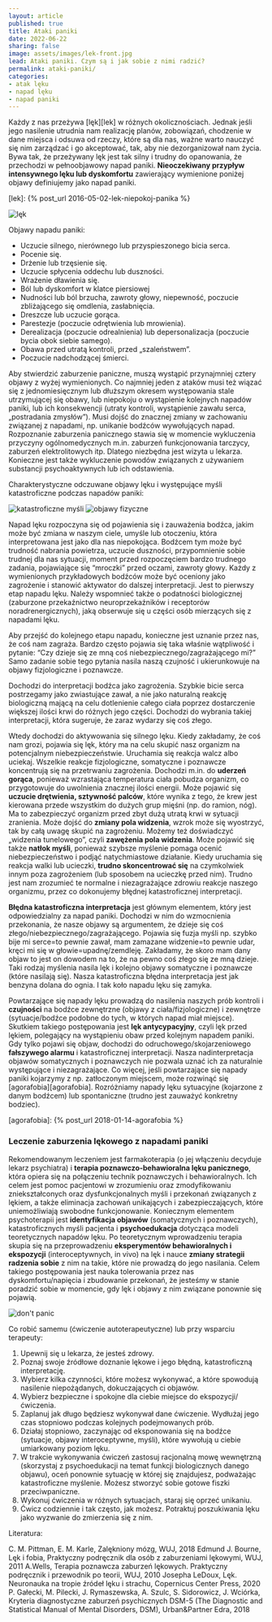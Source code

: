 ```yaml
---
layout: article
published: true
title: Ataki paniki
date: 2022-06-22
sharing: false
image: assets/images/lek-front.jpg
lead: Ataki paniki. Czym są i jak sobie z nimi radzić?
permalink: ataki-paniki/
categories:
- atak lęku
- napad lęku
- napad paniki
---
```


Każdy z nas przeżywa [lęk][lek] w różnych okolicznościach. Jednak jeśli jego nasilenie utrudnia nam realizację planów,
zobowiązań, chodzenie w dane miejsca i odsuwa od rzeczy, które są dla nas, ważne warto nauczyć się nim zarządzać i go akceptować,
tak, aby nie dezorganizował nam życia. Bywa tak, że przeżywany lęk jest tak silny i trudny do opanowania, że przechodzi
w pełnoobjawowy napad paniki. **Nieoczekiwany przypływ intensywnego lęku lub dyskomfortu** zawierający wymienione poniżej
objawy definiujemy jako napad paniki.

[lek]: {% post_url 2016-05-02-lek-niepokoj-panika %}

<img src="{{root_url}}/assets/images/lek.jpg" alt="lęk" />

Objawy napadu paniki:
* Uczucie silnego, nierównego lub przyspieszonego bicia serca.
* Pocenie się.
* Drżenie lub trzęsienie się.
* Uczucie spłycenia oddechu lub duszności.
* Wrażenie dławienia się.
* Ból lub dyskomfort w klatce piersiowej
* Nudności lub ból brzucha, zawroty głowy, niepewność, poczucie zbliżającego się omdlenia, zasłabnięcia.
* Dreszcze lub uczucie gorąca.
* Parestezje (poczucie odrętwienia lub mrowienia).
* Derealizacja (poczucie odrealnienia) lub depersonalizacja (poczucie bycia obok siebie samego).
* Obawa przed utratą kontroli, przed „szaleństwem”.
* Poczucie nadchodzącej śmierci.

Aby stwierdzić zaburzenie paniczne, muszą wystąpić przynajmniej cztery objawy z wyżej wymienionych. Co najmniej jeden z 
ataków musi też wiązać się z jednomiesięcznym lub dłuższym okresem występowania stale utrzymującej się obawy, lub niepokoju
o wystąpienie kolejnych napadów paniki, lub ich konsekwencji (utraty kontroli, wystąpienie zawału serca, „postradania zmysłów”).
Musi dojść do znacznej zmiany w zachowaniu związanej z napadami, np. unikanie bodźców wywołujących napad. Rozpoznanie
zaburzenia panicznego stawia się w momencie wykluczenia przyczyny ogólnomedycznych m.in. zaburzeń funkcjonowania tarczycy,
zaburzeń elektrolitowych itp. Dlatego niezbędna jest wizyta u lekarza. Konieczne jest także wykluczenie powodów związanych
z używaniem substancji psychoaktywnych lub ich odstawienia.

Charakterystyczne odczuwane objawy lęku i występujące myśli katastroficzne podczas napadów paniki:

<img src="{{root_url}}/assets/images/katastroficzne-mysli.jpg" alt="katastroficzne myśli" />
<img src="{{root_url}}/assets/images/objawy-fizyczne.jpg" alt="objawy fizyczne" />

Napad lęku rozpoczyna się od pojawienia się i zauważenia bodźca, jakim może być zmiana w naszym ciele, umyśle lub otoczeniu,
która interpretowana jest jako dla nas niepokojąca. Bodźcem tym może być trudność nabrania powietrza, uczucie duszności,
przypomnienie sobie trudnej dla nas sytuacji, moment przed rozpoczęciem bardzo trudnego zadania, pojawiające się “mroczki”
przed oczami, zawroty głowy. Każdy z wymienionych przykładowych bodźców może być oceniony jako zagrożenie i stanowić
aktywator do dalszej interpretacji. Jest to pierwszy etap napadu lęku. Należy wspomnieć także o podatności biologicznej
(zaburzone przekaźnictwo neuroprzekaźników i receptorów noradrenergicznych), jaką obserwuje się u części osób mierzących
się z napadami lęku.

Aby przejść do kolejnego etapu napadu, konieczne jest uznanie przez nas, że coś nam zagraża. Bardzo często pojawia się taka
właśnie wątpliwość i pytanie: “Czy dzieje się ze mną coś niebezpiecznego/zagrażającego mi?” Samo zadanie sobie tego pytania
nasila naszą czujność i ukierunkowuje na objawy fizjologiczne i poznawcze.

Dochodzi do interpretacji bodźca jako zagrożenia. Szybkie bicie serca postrzegamy jako zwiastujące zawał, a nie jako naturalną
reakcję biologiczną mającą na celu dotlenienie całego ciała poprzez dostarczenie większej ilości krwi do różnych jego części.
Dochodzi do wybrania takiej interpretacji, która sugeruje, że zaraz wydarzy się coś złego.

Wtedy dochodzi do aktywowania się silnego lęku. Kiedy zakładamy, że coś nam grozi, pojawia się lęk, który ma na celu skupić
nasz organizm na potencjalnym niebezpieczeństwie. Uruchamia się reakcja walcz albo uciekaj. Wszelkie reakcje fizjologiczne,
somatyczne i poznawcze koncentrują się na przetrwaniu zagrożenia. Dochodzi m.in. do **uderzeń gorąca**, ponieważ wzrastająca
temperatura ciała pobudza organizm, co przygotowuje do uwolnienia znacznej ilości energii. Może pojawić się **uczucie drętwienia,
sztywność palców**, które wynika z tego, że krew jest kierowana przede wszystkim do dużych grup mięśni (np. do ramion, nóg). 
Ma to zabezpieczyć organizm przed zbyt dużą utratą krwi w sytuacji zranienia. Może dojść do **zmiany pola widzenia**, wzrok
może się wyostrzyć, tak by całą uwagę skupić na zagrożeniu. Możemy też doświadczyć „widzenia tunelowego”, czyli **zawężenia
pola widzenia**. Może pojawić się także **natłok myśli**, ponieważ szybsze myślenie pomaga ocenić niebezpieczeństwo i podjąć
natychmiastowe działanie. Kiedy uruchamia się reakcja walki lub ucieczki, **trudno skoncentrować się** na czymkolwiek innym
poza zagrożeniem (lub sposobem na ucieczkę przed nim). Trudno jest nam zrozumieć te normalne i niezagrażające zdrowiu reakcje
naszego organizmu, przez co dokonujemy błędnej katastroficznej interpretacji.

**Błędna katastroficzna interpretacja** jest głównym elementem, który jest odpowiedzialny za napad paniki. Dochodzi w nim do
wzmocnienia przekonania, że nasze objawy są argumentem, że dzieje się coś złego/niebezpiecznego/zagrażającego. Pojawia
się fuzja myśli np. szybko bije mi serce=to pewnie zawał, mam zamazane widzenie=to pewnie udar, kręci mi się w głowie=upadnę/zemdleję.
Zakładamy, że skoro mam dany objaw to jest on dowodem na to, że na pewno coś złego się ze mną dzieje. Taki rodzaj myślenia
nasila lęk i kolejno objawy somatyczne i poznawcze (które nasilają się). Nasza katastroficzna błędna interpretacja jest
jak benzyna dolana do ognia. I tak koło napadu lęku się zamyka.

Powtarzające się napady lęku prowadzą do nasilenia naszych prób kontroli i **czujności** na bodźce zewnętrzne (objawy z
ciała/fizjologiczne) i zewnętrze (sytuacje/bodźce podobne do tych, w których napad miał miejsce). Skutkiem takiego postępowania
jest **lęk antycypacyjny**, czyli lęk przed lękiem, polegający na wystąpieniu obaw przed kolejnym napadem paniki. Gdy tylko pojawi 
się objaw, dochodzi do odruchowego/skojarzeniowego **fałszywego alarmu** i katastroficznej interpretacji. Nasza nadinterpretacja
objawów somatycznych i poznawczych nie pozwala uznać ich za naturalnie występujące i niezagrażające. Co więcej, jeśli 
powtarzające się napady paniki kojarzymy z np. zatłoczonym miejscem, może rozwinąć się [agorafobia][agorafobia].
Rozróżniamy napady lęku sytuacyjne (kojarzone z danym bodźcem) lub spontaniczne (trudno jest zauważyć konkretny bodziec).

[agorafobia]: {% post_url 2018-01-14-agorafobia %}

### Leczenie zaburzenia lękowego z napadami paniki

Rekomendowanym leczeniem jest farmakoterapia (o jej włączeniu decyduje lekarz psychiatra) i **terapia poznawczo-behawioralna
lęku panicznego**, która opiera się na połączeniu technik poznawczych i behawioralnych. Ich celem jest pomoc pacjentowi w
zrozumieniu oraz zmodyfikowaniu zniekształconych oraz dysfunkcjonalnych myśli i przekonań związanych z lękiem, a także
eliminacja zachowań unikających i zabezpieczających, które uniemożliwiają swobodne funkcjonowanie. Koniecznym elementem
psychoterapii jest **identyfikacja objawów** (somatycznych i poznawczych), katastroficznych myśli pacjenta i **psychoedukacja**
dotycząca modeli teoretycznych napadów lęku. Po teoretycznym wprowadzeniu terapia skupia się na przeprowadzeniu **eksperymentów 
behawioralnych i ekspozycji** (interoceptywnych, in vivo) na lęk i nauce **zmiany strategii radzenia sobie** z nim na takie,
które nie prowadzą do jego nasilania. Celem takiego postępowania jest nauka tolerowania przez nas dyskomfortu/napięcia
i zbudowanie przekonań, że jesteśmy w stanie poradzić sobie w momencie, gdy lęk i objawy z nim związane ponownie się pojawią.

<img src="{{root_url}}/assets/images/dont-panic.jpg" alt="don't panic">

Co robić samemu (ćwiczenie autoterapeutyczne) lub przy wsparciu terapeuty:
1. Upewnij się u lekarza, że jesteś zdrowy.
2. Poznaj swoje źródłowe doznanie lękowe i jego błędną, katastroficzną interpretację.
3. Wybierz kilka czynności, które możesz wykonywać, a które spowodują nasilenie niepożądanych, dokuczających ci objawów.
4. Wybierz bezpieczne i spokojne dla ciebie miejsce do ekspozycji/ćwiczenia.
5. Zaplanuj jak długo będziesz wykonywał dane ćwiczenie. Wydłużaj jego czas stopniowo podczas kolejnych podejmowanych prób.
6. Działaj stopniowo, zaczynając od eksponowania się na bodźce (sytuacje, objawy interoceptywne, myśli), które wywołują u ciebie umiarkowany poziom lęku.
7. W trakcie wykonywania ćwiczeń zastosuj racjonalną mowę wewnętrzną (skorzystaj z psychoedukacji na temat funkcji biologicznych danego objawu), oceń ponownie  sytuację w której się znajdujesz, podważając katastroficzne myślenie. Możesz stworzyć sobie gotowe fiszki przeciwpaniczne. 
8. Wykonuj ćwiczenia w różnych sytuacjach, staraj się oprzeć unikaniu.
9. Ćwicz codziennie i tak często, jak możesz. Potraktuj poszukiwania lęku jako wyzwanie do zmierzenia się z nim.

Literatura:

C. M. Pittman, E. M. Karle, Zalękniony mózg, WUJ, 2018
Edmund J. Bourne, Lęk i fobia, Praktyczny podręcznik dla osób z zaburzeniami lękowymi, WUJ, 2011
A.Wells, Terapia poznawcza zaburzeń lękowych. Praktyczny podręcznik i przewodnik po teorii, WUJ, 2010
Josepha LeDoux, Lęk. Neuronauka na tropie źródeł lęku i strachu, Copernicus Center Press, 2020
P. Gałecki, M. Pilecki, J. Rymaszewska, A. Szulc, S. Sidorowicz, J. Wciórka, Kryteria diagnostyczne zaburzeń psychicznych DSM-5 (The Diagnostic and Statistical Manual of Mental Disorders, DSM), Urban&Partner Edra, 2018
